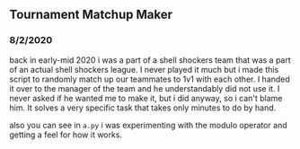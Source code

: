 ## Tournament Matchup Maker
### 8/2/2020

back in early-mid 2020 i was a part of a shell shockers team that was a part of an actual shell shockers league. I never played it much but i made this script to randomly match up our teammates to 1v1 with each other. I handed it over to the manager of the team and he understandably did not use it. I never asked if he wanted me to make it, but i did anyway, so i can't blame him. It solves a very specific task that takes only minutes to do by hand.

also you can see in `a.py` i was experimenting with the modulo operator and getting a feel for how it works.
